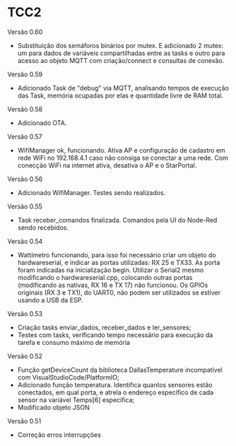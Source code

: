 # TCC2

Versão 0.60

- Substituição dos semáforos binários por mutex. E adicionado 2 mutex: um para dados de variáveis compartilhadas entre as tasks e outro para acesso ao objeto MQTT com criação/connect e consultas de conexão.

Versão 0.59

- Adicionado Task de "debug" via MQTT, analisando tempos de execução das Task, memória ocupadas por elas e quantidade livre de RAM total.

Versão 0.58

- Adicionado OTA.

Versão 0.57

- WifiManager ok, funcionando. Ativa AP e configuração de cadastro em rede WiFi no 192.168.4.1 caso não consiga se conectar a uma rede. Com conecção WiFi na internet ativa, desativa o AP e o StarPortal.

Versão 0.56

- Adicionado WifiManager. Testes sendo realizados.

Versão 0.55

- Task receber_comandos finalizada. Comandos pela UI do Node-Red sendo recebidos.

Versão 0.54

- Wattímetro funcionando, para isso foi necessário criar um objeto do hardwareserial, e indicar as portas utilizadas: RX 25 e TX33. As porta foram indicadas na inicialização begin. Utilizar o Serial2 mesmo modificando o hardwareserial.cpp, colocando outras portas (modificando as nativas, RX 16 e TX 17) não funcionou. Os GPIOs originais (RX 3 e TX1), do UART0, não podem ser utilizados se estiver usando a USB da ESP.

Versão 0.53

- Criação tasks enviar_dados, receber_dados e ler_sensores;
- Testes com tasks, verificando tempo necessário para execução da tarefa e consumo máximo de memória

Versão 0.52

- Função getDeviceCount da biblioteca DallasTemperature incompatível com VisualStudioCode/PlatformIO;
- Adicionado função temperatura. Identifica quantos sensores estão conectados, em qual porta, e atrela o endereço específico de cada sensor na variável Temps[6] específica;
- Modificado objeto JSON

Versão 0.51

- Correção erros interrupções
